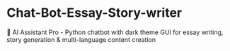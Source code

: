# Chat-Bot-Essay-Story-writer
🤖 AI Assistant Pro - Python chatbot with dark theme GUI for essay writing, story generation &amp; multi-language content creation
